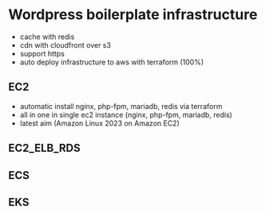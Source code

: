 # Wordpress boilerplate infrastructure
- cache with redis
- cdn with cloudfront over s3
- support https
- auto deploy infrastructure to aws with terraform (100%)

## EC2
- automatic install nginx, php-fpm, mariadb, redis via terraform
- all in one in single ec2 instance (nginx, php-fpm, mariadb, redis)
- latest aim (Amazon Linux 2023 on Amazon EC2)

## EC2_ELB_RDS

## ECS

## EKS
